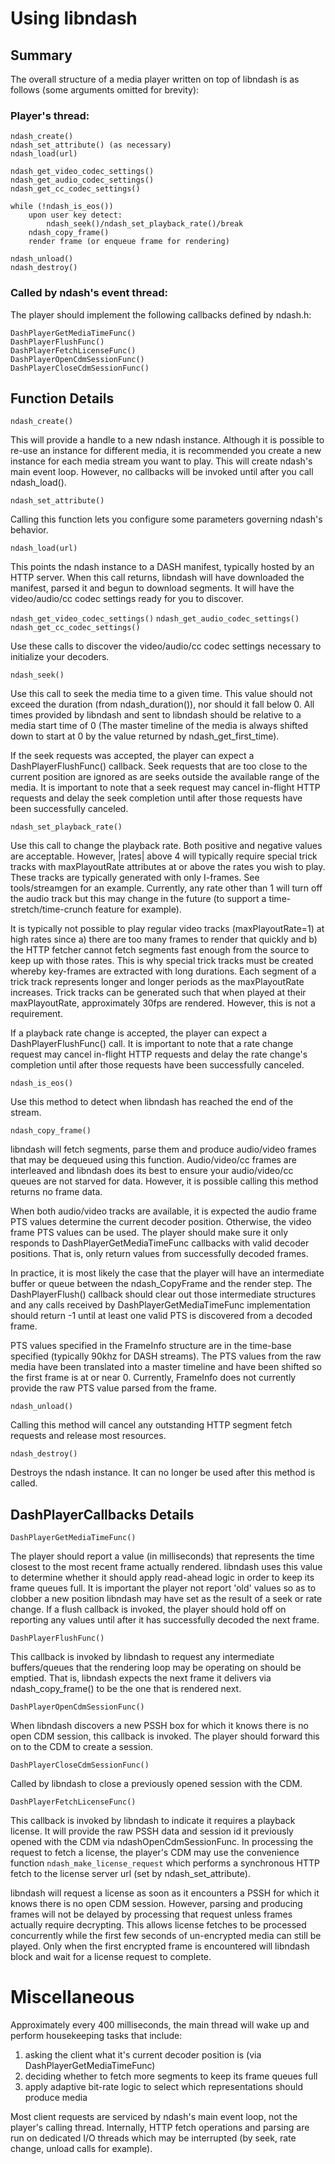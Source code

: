 Using libndash
==============

## Summary

The overall structure of a media player written on top of libndash is as follows (some arguments omitted for brevity):

### Player's thread:

    ndash_create()
    ndash_set_attribute() (as necessary)
    ndash_load(url)

    ndash_get_video_codec_settings()
    ndash_get_audio_codec_settings()
    ndash_get_cc_codec_settings()

    while (!ndash_is_eos())
        upon user key detect:
            ndash_seek()/ndash_set_playback_rate()/break
        ndash_copy_frame()
        render frame (or enqueue frame for rendering)

    ndash_unload()
    ndash_destroy()

### Called by ndash's event thread:

The player should implement the following callbacks defined by ndash.h:

    DashPlayerGetMediaTimeFunc()
    DashPlayerFlushFunc()
    DashPlayerFetchLicenseFunc()
    DashPlayerOpenCdmSessionFunc()
    DashPlayerCloseCdmSessionFunc()

## Function Details

`ndash_create()`

   This will provide a handle to a new ndash instance. Although it is possible to re-use an instance for different media, it is recommended you create a new instance for each media stream you want to play.  This will create ndash's main event loop. However, no callbacks will be invoked until after you call ndash_load().

`ndash_set_attribute()`

   Calling this function lets you configure some parameters governing ndash's
behavior.

`ndash_load(url)`

   This points the ndash instance to a DASH manifest, typically hosted by an HTTP server.  When this call returns, libndash will have downloaded the manifest, parsed it and begun to download segments. It will have the video/audio/cc codec settings ready for you to discover.

`ndash_get_video_codec_settings()`
`ndash_get_audio_codec_settings()`
`ndash_get_cc_codec_settings()`

   Use these calls to discover the video/audio/cc codec settings necessary to initialize your decoders.

`ndash_seek()`

   Use this call to seek the media time to a given time.  This value should not exceed the duration (from ndash_duration()), nor should it fall below 0. All times provided by libndash and sent to libndash should be relative to a media start time of 0 (The master timeline of the media is always shifted down to start at 0 by the value returned by ndash_get_first_time).

   If the seek requests was accepted, the player can expect a DashPlayerFlushFunc() callback. Seek requests that are too close to the current position are ignored as are seeks outside the available range of the media.  It is important to note that a seek request may cancel in-flight HTTP requests and delay the seek completion until after those requests have been successfully canceled.

`ndash_set_playback_rate()`

   Use this call to change the playback rate.  Both positive and negative values are acceptable.  However, |rates| above 4 will typically require special trick tracks with maxPlayoutRate attributes at or above the rates you wish to play. These tracks are typically generated with only I-frames. See tools/streamgen for an example. Currently, any rate other than 1 will turn off the audio track but this may change in the future (to support a time-stretch/time-crunch feature for example).

   It is typically not possible to play regular video tracks (maxPlayoutRate=1) at high rates since a) there are too many frames to render that quickly and b) the HTTP fetcher cannot fetch segments fast enough from the source to keep up with those rates. This is why special trick tracks must be created whereby key-frames are extracted with long durations. Each segment of a trick track represents longer and longer periods as the maxPlayoutRate increases. Trick tracks can be generated such that when played at their  maxPlayoutRate, approximately 30fps are rendered.  However, this is not a requirement.

   If a playback rate change is accepted, the player can expect a DashPlayerFlushFunc() call. It is important to note that a rate change request may cancel in-flight HTTP requests and delay the rate change's completion until after those requests have been successfully canceled.

`ndash_is_eos()`

   Use this method to detect when libndash has reached the end of the stream.

`ndash_copy_frame()`

   libndash will fetch segments, parse them and produce audio/video frames that may be dequeued using this function. Audio/video/cc frames are interleaved and libndash does its best to ensure your audio/video/cc queues are not starved for data. However, it is possible calling this method returns no frame data.

   When both audio/video tracks are available, it is expected the audio frame PTS values determine the current decoder position.  Otherwise, the video frame PTS values can be used. The player should make sure it only responds to DashPlayerGetMediaTimeFunc callbacks with valid decoder positions.  That is, only return values from successfully decoded frames.

   In practice, it is most likely the case that the player will have an intermediate buffer or queue between the ndash_CopyFrame and the render step.  The DashPlayerFlush() callback should clear out those intermediate structures and any calls received by DashPlayerGetMediaTimeFunc implementation should return -1 until at least one valid PTS is discovered from a decoded frame.

   PTS values specified in the FrameInfo structure are in the time-base specified (typically 90khz for DASH streams). The PTS values from the raw media have been translated into a master timeline and have been shifted so the first frame is at or near 0. Currently, FrameInfo does not currently provide the raw PTS value parsed from the frame.

`ndash_unload()`

   Calling this method will cancel any outstanding HTTP segment fetch requests and release most resources.

`ndash_destroy()`

   Destroys the ndash instance. It can no longer be used after this method is called.

## DashPlayerCallbacks Details

`DashPlayerGetMediaTimeFunc()`

   The player should report a value (in milliseconds) that represents the time closest to the most recent frame actually rendered.  libndash uses this value to determine whether it should apply read-ahead logic in order to keep its frame queues full.  It is important the player not report 'old' values so as to clobber a new position libndash may have set as the result of a seek or rate change.  If a flush callback is invoked, the player should hold off on reporting any values until after it has successfully decoded the next frame.

`DashPlayerFlushFunc()`

   This callback is invoked by libndash to request any intermediate buffers/queues that the rendering loop may be operating on should be emptied.  That is, libndash expects the next frame it delivers via ndash_copy_frame() to be the one that is rendered next.

`DashPlayerOpenCdmSessionFunc()`

   When libndash discovers a new PSSH box for which it knows there is no open CDM session, this callback is invoked.  The player should forward this on to the CDM to create a session.

`DashPlayerCloseCdmSessionFunc()`

   Called by libndash to close a previously opened session with the CDM.

`DashPlayerFetchLicenseFunc()`

   This callback is invoked by libndash to indicate it requires a playback license. It will provide the raw PSSH data and session id it previously opened with the CDM via ndashOpenCdmSessionFunc.  In processing the request to fetch a license, the player's CDM may use the convenience function `ndash_make_license_request` which performs a synchronous HTTP fetch to the license server url (set by ndash_set_attribute).

   libndash will request a license as soon as it encounters a PSSH for which it knows there is no open CDM session.  However, parsing and producing frames will not be delayed by processing that request unless frames actually require decrypting.  This allows license fetches to be processed concurrently while the first few seconds of un-encrypted media can still be played.  Only when the first encrypted frame is encountered will libndash block and wait for a license request to complete.

# Miscellaneous

Approximately every 400 milliseconds, the main thread will wake up and perform housekeeping tasks that include:

1. asking the client what it's current decoder position is (via DashPlayerGetMediaTimeFunc)
2. deciding whether to fetch more segments to keep its frame queues full
3. apply adaptive bit-rate logic to select which representations should produce media

Most client requests are serviced by ndash's main event loop, not the player's calling thread. Internally, HTTP fetch operations and parsing are run on dedicated I/O threads which may be interrupted (by seek, rate change, unload calls for example).

